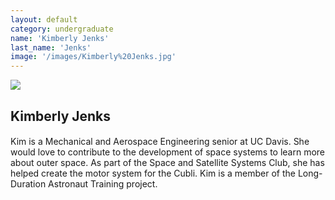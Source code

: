 ```yaml
---
layout: default
category: undergraduate
name: 'Kimberly Jenks'
last_name: 'Jenks'
image: '/images/Kimberly%20Jenks.jpg'
---
```


<img src="{{ page.image }}">

<h2 class="team-title">Kimberly Jenks</h2>
<h4 class="team-position"></h4>
<p>Kim is a Mechanical and Aerospace Engineering senior at UC Davis. She would love to contribute to the development of space systems to learn more about outer space. As part of the Space and Satellite Systems Club, she has helped create the motor system for the Cubli. Kim is a member of the Long-Duration Astronaut Training project.</p>
<ul class="team-member-other-info"></ul>
